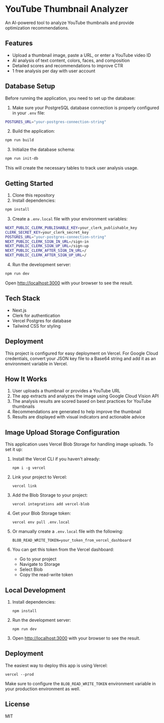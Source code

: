 # YouTube Thumbnail Analyzer

An AI-powered tool to analyze YouTube thumbnails and provide optimization recommendations.

## Features

- Upload a thumbnail image, paste a URL, or enter a YouTube video ID
- AI analysis of text content, colors, faces, and composition
- Detailed scores and recommendations to improve CTR
- 1 free analysis per day with user account

## Database Setup

Before running the application, you need to set up the database:

1. Make sure your PostgreSQL database connection is properly configured in your `.env` file:

```bash
POSTGRES_URL="your-postgres-connection-string"
```

2. Build the application:

```bash
npm run build
```

3. Initialize the database schema:

```bash
npm run init-db
```

This will create the necessary tables to track user analysis usage.

## Getting Started

1. Clone this repository
2. Install dependencies:

```bash
npm install
```

3. Create a `.env.local` file with your environment variables:

```bash
NEXT_PUBLIC_CLERK_PUBLISHABLE_KEY=your_clerk_publishable_key
CLERK_SECRET_KEY=your_clerk_secret_key
POSTGRES_URL="your-postgres-connection-string"
NEXT_PUBLIC_CLERK_SIGN_IN_URL=/sign-in
NEXT_PUBLIC_CLERK_SIGN_UP_URL=/sign-up
NEXT_PUBLIC_CLERK_AFTER_SIGN_IN_URL=/
NEXT_PUBLIC_CLERK_AFTER_SIGN_UP_URL=/
```

4. Run the development server:

```bash
npm run dev
```

Open [http://localhost:3000](http://localhost:3000) with your browser to see the result.

## Tech Stack

- Next.js
- Clerk for authentication
- Vercel Postgres for database
- Tailwind CSS for styling

## Deployment

This project is configured for easy deployment on Vercel. For Google Cloud credentials, convert your JSON key file to a Base64 string and add it as an environment variable in Vercel.

## How It Works

1. User uploads a thumbnail or provides a YouTube URL
2. The app extracts and analyzes the image using Google Cloud Vision API
3. The analysis results are scored based on best practices for YouTube thumbnails
4. Recommendations are generated to help improve the thumbnail
5. Results are displayed with visual indicators and actionable advice

## Image Upload Storage Configuration

This application uses Vercel Blob Storage for handling image uploads. To set it up:

1. Install the Vercel CLI if you haven't already:
   ```
   npm i -g vercel
   ```

2. Link your project to Vercel:
   ```
   vercel link
   ```

3. Add the Blob Storage to your project:
   ```
   vercel integrations add vercel-blob
   ```

4. Get your Blob Storage token:
   ```
   vercel env pull .env.local
   ```

5. Or manually create a `.env.local` file with the following:
   ```
   BLOB_READ_WRITE_TOKEN=your_token_from_vercel_dashboard
   ```

6. You can get this token from the Vercel dashboard:
   - Go to your project
   - Navigate to Storage
   - Select Blob
   - Copy the read-write token

## Local Development

1. Install dependencies:
   ```
   npm install
   ```

2. Run the development server:
   ```
   npm run dev
   ```

3. Open [http://localhost:3000](http://localhost:3000) with your browser to see the result.

## Deployment

The easiest way to deploy this app is using Vercel:

```
vercel --prod
```

Make sure to configure the `BLOB_READ_WRITE_TOKEN` environment variable in your production environment as well.

## License

MIT
